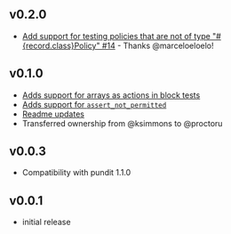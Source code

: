 ## v0.2.0
* [Add support for testing policies that are not of type "#{record.class}Policy" #14](https://github.com/ProctorU/policy-assertions/pull/14) - Thanks @marceloeloelo!

## v0.1.0
* [Adds support for arrays as actions in block tests](https://github.com/ProctorU/policy-assertions/pull/10)
* [Adds support for `assert_not_permitted`](https://github.com/ProctorU/policy-assertions/pull/12)
* [Readme updates](https://github.com/ProctorU/policy-assertions/pull/11)
* Transferred ownership from @ksimmons to @proctoru

## v0.0.3

* Compatibility with pundit 1.1.0

## v0.0.1

* initial release
